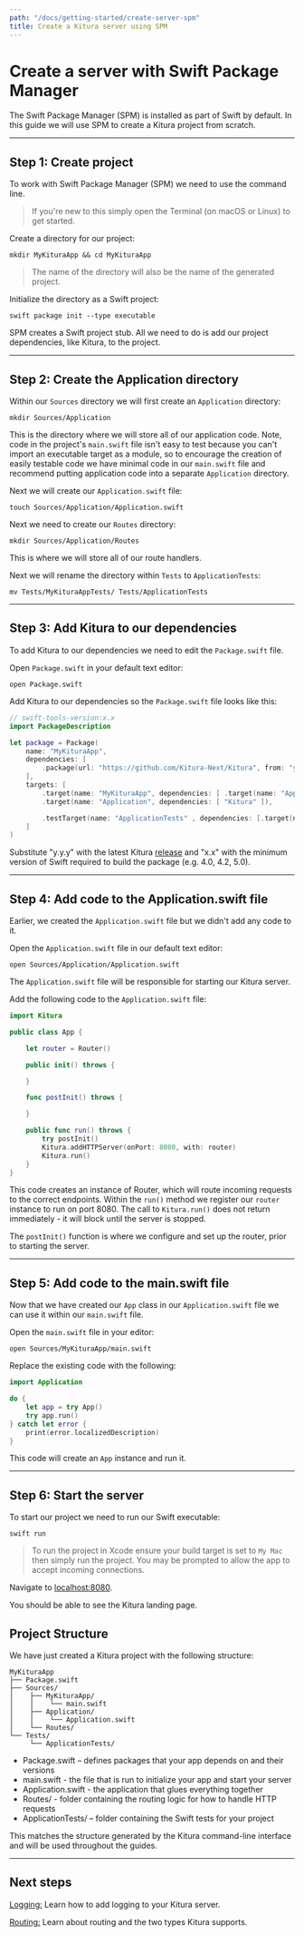 ```yaml
---
path: "/docs/getting-started/create-server-spm"
title: Create a Kitura server using SPM
---
```


# Create a server with Swift Package Manager

The Swift Package Manager (SPM) is installed as part of Swift by default. In this guide we will use SPM to create a Kitura project from scratch.

---

## Step 1: Create project

To work with Swift Package Manager (SPM) we need to use the command line.

>If you're new to this simply open the Terminal (on macOS or Linux) to get started.

Create a directory for our project:
```
mkdir MyKituraApp && cd MyKituraApp
```

>The name of the directory will also be the name of the generated project.

Initialize the directory as a Swift project:
```
swift package init --type executable
```

SPM creates a Swift project stub. All we need to do is add our project dependencies, like Kitura, to the project.

---

## Step 2: Create the Application directory

Within our `Sources` directory we will first create an `Application` directory:
```
mkdir Sources/Application
```

This is the directory where we will store all of our application code. Note, code in the project's `main.swift` file isn't easy to test because you can't import an executable target as a module, so to encourage the creation of easily testable code we have minimal code in our `main.swift` file and recommend putting application code into a separate `Application` directory.

Next we will create our `Application.swift` file:
```
touch Sources/Application/Application.swift
```

Next we need to create our `Routes` directory:
```
mkdir Sources/Application/Routes
```

This is where we will store all of our route handlers.

Next we will rename the directory within `Tests` to `ApplicationTests`:
```
mv Tests/MyKituraAppTests/ Tests/ApplicationTests
```

---

## Step 3: Add Kitura to our dependencies

To add Kitura to our dependencies we need to edit the `Package.swift` file.

Open `Package.swift` in your default text editor:
```
open Package.swift
```

Add Kitura to our dependencies so the `Package.swift` file looks like this:
```swift
// swift-tools-version:x.x
import PackageDescription

let package = Package(
    name: "MyKituraApp",
    dependencies: [
        .package(url: "https://github.com/Kitura-Next/Kitura", from: "y.y.y")
    ],
    targets: [
        .target(name: "MyKituraApp", dependencies: [ .target(name: "Application"), "Kitura"]),
        .target(name: "Application", dependencies: [ "Kitura" ]),

        .testTarget(name: "ApplicationTests" , dependencies: [.target(name: "Application"), "Kitura" ])
    ]
)
```

Substitute "y.y.y" with the latest Kitura [release](https://github.com/Kitura-Next/Kitura/releases) and "x.x" with the minimum version of Swift required to build the package (e.g. 4.0, 4.2, 5.0).

---

## Step 4: Add code to the Application.swift file

Earlier, we created the `Application.swift` file but we didn't add any code to it.

Open the `Application.swift` file in our default text editor:
```
open Sources/Application/Application.swift
```

The `Application.swift` file will be responsible for starting our Kitura server.

Add the following code to the `Application.swift` file:
```swift
import Kitura

public class App {

    let router = Router()

    public init() throws {

    }

    func postInit() throws {

    }

    public func run() throws {
        try postInit()
        Kitura.addHTTPServer(onPort: 8080, with: router)
        Kitura.run()
    }
}
```

This code creates an instance of Router, which will route incoming requests to the correct endpoints. Within the `run()` method we register our `router` instance to run on port 8080\. The call to `Kitura.run()` does not return immediately - it will block until the server is stopped.

The `postInit()` function is where we configure and set up the router, prior to starting the server.

---

## Step 5: Add code to the main.swift file

Now that we have created our `App` class in our `Application.swift` file we can use it within our `main.swift` file.

Open the `main.swift` file in your editor:
```
open Sources/MyKituraApp/main.swift
```

Replace the existing code with the following:
```swift
import Application

do {
    let app = try App()
    try app.run()
} catch let error {
    print(error.localizedDescription)
}
```
This code will create an `App` instance and run it.

---

## Step 6: Start the server

To start our project we need to run our Swift executable:
```
swift run
```

>To run the project in Xcode ensure your build target is set to `My Mac` then simply run the project.  You may be prompted to allow the app to accept incoming connections.

Navigate to <a href="http://localhost:8080" target="blank">localhost:8080</a>.

You should be able to see the Kitura landing page.

## Project Structure

We have just created a Kitura project with the following structure:

```
MyKituraApp
├── Package.swift
├── Sources/
│    ├── MyKituraApp/
│    │    └── main.swift
│    ├── Application/
│    │    └── Application.swift
│    └── Routes/
└── Tests/
     └── ApplicationTests/
```

*   Package.swift – defines packages that your app depends on and their versions
*   main.swift - the file that is run to initialize your app and start your server
*   Application.swift - the application that glues everything together
*   Routes/ - folder containing the routing logic for how to handle HTTP requests
*   ApplicationTests/ – folder containing the Swift tests for your project

This matches the structure generated by the Kitura command-line interface and will be used throughout the guides.

---

## Next steps

[Logging:](../logging/what-is-logging) Learn how to add logging to your Kitura server.

[Routing:](../routing/what-is-routing) Learn about routing and the two types Kitura supports.
